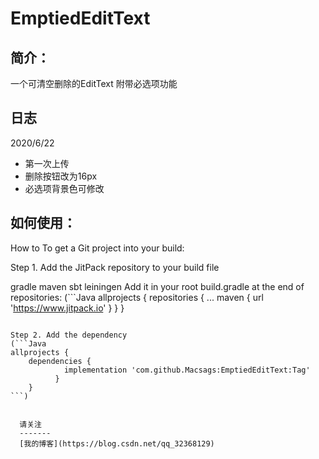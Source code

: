 EmptiedEditText
====

简介：
-------
一个可清空删除的EditText
附带必选项功能

日志
-------
2020/6/22
* 第一次上传
* 删除按钮改为16px
* 必选项背景色可修改

如何使用：
-------
How to
To get a Git project into your build:

Step 1. Add the JitPack repository to your build file

gradle
maven
sbt
leiningen
Add it in your root build.gradle at the end of repositories:
(```Java
allprojects {
		repositories {
			...
			maven { url 'https://www.jitpack.io' }
		}
	}
```)
	
Step 2. Add the dependency
(```Java
allprojects {
	dependencies {
	        implementation 'com.github.Macsags:EmptiedEditText:Tag'
	      }
	}
```)
	
  
  请关注
  -------
  [我的博客](https://blog.csdn.net/qq_32368129)
  
